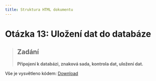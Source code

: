 ```yaml
---
title: Struktura HTML dokumentu
---
```


Otázka 13: Uložení dat do databáze
==================================

> Zadání
> ------
> 
> **Připojení k databázi, znaková sada, kontrola dat, uložení dat.**  
> 
Vše je vysvětleno kódem: [Download](download/otazka13.rar)